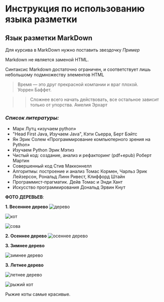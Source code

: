 # Инструкция по использованию языка разметки

## Язык разметки MarkDown

Для курсива в MarkDown нужно поставить звездочку *Пример*

Markdown не является заменой HTML.

 Синтаксис Markdown достаточно ограничен, и соответствует лишь небольшому подмножеству элементов HTML

 >Время — это друг прекрасной компании и враг плохой.   
  Уоррен Баффет. 

  >> Сложнее всего начать действовать, все остальное зависит только от упорства. 
  Амелия Эрхарт


   ### *Список литературы:*

   + Марк Лутц «изучаем python»
   + "Head First Java, Изучаем Java",  Кэти Сьерра, Берт Бэйтс
   + Ян Эрик Солем «Программирование компьютерного зрения на Python»
   + Изучаем Python Эрик Мэтиз
   + Чистый код: создание, анализ и рефакторинг (pdf+epub) Роберт Мартин
   + Совершенный код  Стив Макконнелл
   + Алгоритмы: построение и анализ Томас Кормен, Чарльз Эрик Лейзерсон, Рональд Линн Ривест, Клиффорд Штайн
   + Программист-прагматик. Дейв Томас и Энди Хант
   + Искусство программирования Дональд Эрвин Кнут




__ФОТО ДЕРЕВЬЕВ__:


__1. Весеннее дерево__
![дерево](beautiful-trees-wallpapers-43.jpg)

![кот](1619665330_3-oir_mobi-p-samii-krasivii-kot-v-mire-zhivotnie-krasiv-3.jpg)

![сова](sova.webp)



__2. Осеннее дерево__
![осеннее дерево](kartinki24_ru_trees_210.jpg)

__3. Зимнее дерево__


![зимнее дерево](1638787187_2-pibig-info-p-zima-derevya-priroda-krasivo-foto-2.jpg)

__3. Летнее дерево__

![летнее дерево](Bankoboev.Ru_503204.jpg)

![рыжий кот](1619450425_17-oir_mobi-p-krasivii-kot-zhivotnie-krasivo-foto-19.jpg)

Рыжие коты самые красивые.

